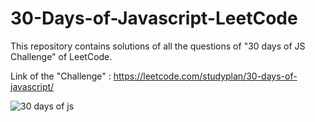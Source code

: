 # 30-Days-of-Javascript-LeetCode
This repository contains solutions of all the questions of "30 days of JS Challenge" of LeetCode.

Link of the "Challenge" : https://leetcode.com/studyplan/30-days-of-javascript/

![30 days of js](https://github.com/mayankk-pandeyy/30-Days-of-Javascript-LeetCode/assets/121502820/e30a178e-c602-4f5f-a235-8dfa19295233)
